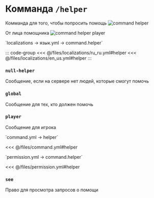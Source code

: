 # Комманда `/helper`

Комманда для того, чтобы попросить помощь
![command helper](/commandhelper.png)

От лица помощника
![command helper player](/commandhelperadmin.png)

[//]: # (localization)
<!--@include: @/parts/words.md#localization--> 
<!--@include: @/parts/words.md#path--> `localizations → язык.yml → command.helper`

<!--@include: @/parts/words.md#default--> 

::: code-group
<<< @/files/localizations/ru_ru.yml#helper
<<< @/files/localizations/en_us.yml#helper
:::

### `null-helper`

Сообщение, если на сервере нет людей, которые смогут помочь

### `global`

Сообщение для тех, кто должен помочь

### `player`

Сообщение для игрока

[//]: # (command.yml)
<!--@include: @/parts/words.md#setting-->
<!--@include: @/parts/words.md#path--> `command.yml → helper`

<!--@include: @/parts/words.md#default-->
<<< @/files/command.yml#helper

<!--@include: @/parts/enable.md-->
<!--@include: @/parts/range.md-->
<!--@include: @/parts/aliases.md-->
<!--@include: @/parts/destination.md-->
<!--@include: @/parts/cooldown.md-->
<!--@include: @/parts/sound.md-->

[//]: # (permission.yml)
<!--@include: @/parts/words.md#permission-->
<!--@include: @/parts/words.md#path--> `permission.yml → command.helper`

<!--@include: @/parts/words.md#default-->
<<< @/files/permission.yml#helper

<!--@include: @/parts/permission/permissionTier3.md-->

### `see`

Право для просмотра запросов о помощи

<!--@include: @/parts/permission/cooldown.md-->
<!--@include: @/parts/permission/sound.md-->
